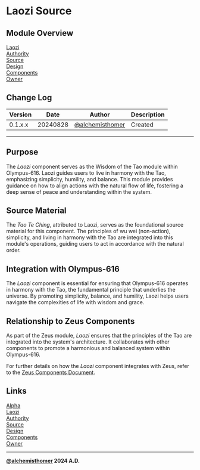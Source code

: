 # Laozi Source

## Module Overview
[Laozi](README.md)  
[Authority](../zeus/zeus.components.md)  
[Source](laozi.source.md)  
[Design](laozi.design.md)  
[Components](laozi.components.md)  
[Owner](https://github.com/alchemisthomer)  

## Change Log

| Version   | Date       | Author                                                   | Description   |
|-----------|------------|----------------------------------------------------------|---------------|
| 0.1.x.x   | 20240828   | [@alchemisthomer](https://github.com/alchemisthomer)     | Created       

---

## Purpose

The *Laozi* component serves as the Wisdom of the Tao module within Olympus-616. Laozi guides users to live in harmony with the Tao, emphasizing simplicity, humility, and balance. This module provides guidance on how to align actions with the natural flow of life, fostering a deep sense of peace and understanding within the system.

## Source Material

The *Tao Te Ching*, attributed to Laozi, serves as the foundational source material for this component. The principles of wu wei (non-action), simplicity, and living in harmony with the Tao are integrated into this module's operations, guiding users to act in accordance with the natural order.

## Integration with Olympus-616

The *Laozi* component is essential for ensuring that Olympus-616 operates in harmony with the Tao, the fundamental principle that underlies the universe. By promoting simplicity, balance, and humility, Laozi helps users navigate the complexities of life with wisdom and grace.

## Relationship to Zeus Components

As part of the Zeus module, *Laozi* ensures that the principles of the Tao are integrated into the system's architecture. It collaborates with other components to promote a harmonious and balanced system within Olympus-616.

For further details on how the *Laozi* component integrates with Zeus, refer to the [Zeus Components Document](../zeus/zeus.components.md).

## Links
[Alpha](../../README.md)  
[Laozi](README.md)  
[Authority](https://github.com/alchemisthomer)  
[Source](laozi.source.md)  
[Design](laozi.design.md)  
[Components](laozi.components.md)  
[Owner](https://github.com/alchemisthomer)
***
**[@alchemisthomer](https://github.com/alchemisthomer)
2024 A.D.**
